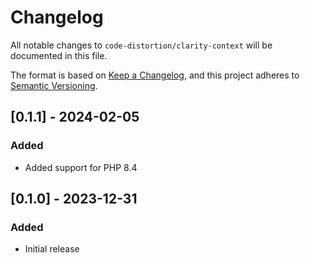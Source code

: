 # Changelog

All notable changes to `code-distortion/clarity-context` will be documented in this file.

The format is based on [Keep a Changelog](https://keepachangelog.com/en/1.1.0/), and this project adheres to [Semantic Versioning](https://semver.org/spec/v2.0.0.html).



## [0.1.1] - 2024-02-05

### Added
- Added support for PHP 8.4



## [0.1.0] - 2023-12-31

### Added
- Initial release
